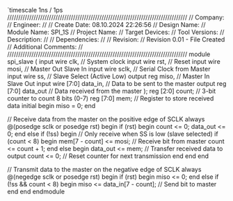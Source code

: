 `timescale 1ns / 1ps
//////////////////////////////////////////////////////////////////////////////////
// Company: 
// Engineer: 
// 
// Create Date: 08.10.2024 22:26:56
// Design Name: 
// Module Name: SPI_1S
// Project Name: 
// Target Devices: 
// Tool Versions: 
// Description: 
// 
// Dependencies: 
// 
// Revision:
// Revision 0.01 - File Created
// Additional Comments:
// 
//////////////////////////////////////////////////////////////////////////////////
module spi_slave (
    input wire clk,              // System clock
    input wire rst,              // Reset
    input wire mosi,             // Master Out Slave In
    input wire sclk,             // Serial Clock from Master
    input wire ss,               // Slave Select (Active Low)
    output reg miso,             // Master In Slave Out
    input wire [7:0] data_in,    // Data to be sent to the master
    output reg [7:0] data_out    // Data received from the master
);
    reg [2:0] count;             // 3-bit counter to count 8 bits (0-7)
    reg [7:0] mem;               // Register to store received data
    initial begin
        miso = 0;
    end

  // Receive data from the master on the positive edge of SCLK
    always @(posedge sclk or posedge rst) begin
        if (rst) begin
            count <= 0;
            data_out <= 0;
        end else if (!ss) begin      // Only receive when SS is low (slave selected)
            if (count < 8) begin
                mem[7 - count] <= mosi;  // Receive bit from master
                count <= count + 1;
            end else begin
                data_out <= mem;     // Transfer received data to output
                count <= 0;          // Reset counter for next transmission
            end
        end
    end

  // Transmit data to the master on the negative edge of SCLK
    always @(negedge sclk or posedge rst) begin
        if (rst) begin
            miso <= 0;
        end else if (!ss && count < 8) begin
            miso <= data_in[7 - count];  // Send bit to master
        end
    end
endmodule

